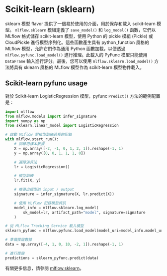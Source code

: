 # Scikit-learn (sklearn)

sklearn 模型 flavor 提供了一個易於使用的介面，用於保存和載入 scikit-learn 模型。 `mlflow.sklearn` 模組定義了 `save_model()` 和 `log_model()` 函數，它們以 MLflow 格式儲存 scikit-learn 模型，使用 Python 的 pickle 模組 (Pickle) 或 CloudPickle 進行模型序列化。這些函數產生具有 python_function 風格的 MLflow 模型，允許它們作為通用 Python 函數加載，以便透過 `mlflow.pyfunc.load_model()` 進行推理。此載入的 PyFunc 模型只能使用 `DataFrame` 輸入進行評分。最後，您可以使用 `mlflow.sklearn.load_model()` 方法將具有 sklearn 風格的 MLflow 模型作為 scikit-learn 模型物件載入。

## Scikit-learn pyfunc usage

對於 Scikit-learn LogisticRegression 模型，pyfunc `Predict()` 方法的範例配置是：

```python
import mlflow
from mlflow.models import infer_signature
import numpy as np
from sklearn.linear_model import LogisticRegression

# 啟動 MLflow 對模型訓練過程的記錄
with mlflow.start_run():
    # 訓練用樣本數據
    X = np.array([-2, -1, 0, 1, 2, 1]).reshape(-1, 1)
    y = np.array([0, 0, 1, 1, 1, 0])

    # 選擇演算法
    lr = LogisticRegression()

    # 模型訓練
    lr.fit(X, y)

    # 推導出模型的 input / output
    signature = infer_signature(X, lr.predict(X))

    # 使用 MLflow 記錄模型資訊
    model_info = mlflow.sklearn.log_model(
        sk_model=lr, artifact_path="model", signature=signature
    )

# 從 MLflow Tracking Service 載入模型
sklearn_pyfunc = mlflow.pyfunc.load_model(model_uri=model_info.model_uri)

# 準備推論數據
data = np.array([-4, 1, 0, 10, -2, 1]).reshape(-1, 1)

# 進行推論
predictions = sklearn_pyfunc.predict(data)
```

有關更多信息，請參閱 [mlflow.sklearn](https://mlflow.org/docs/latest/python_api/mlflow.sklearn.html#module-mlflow.sklearn)。
